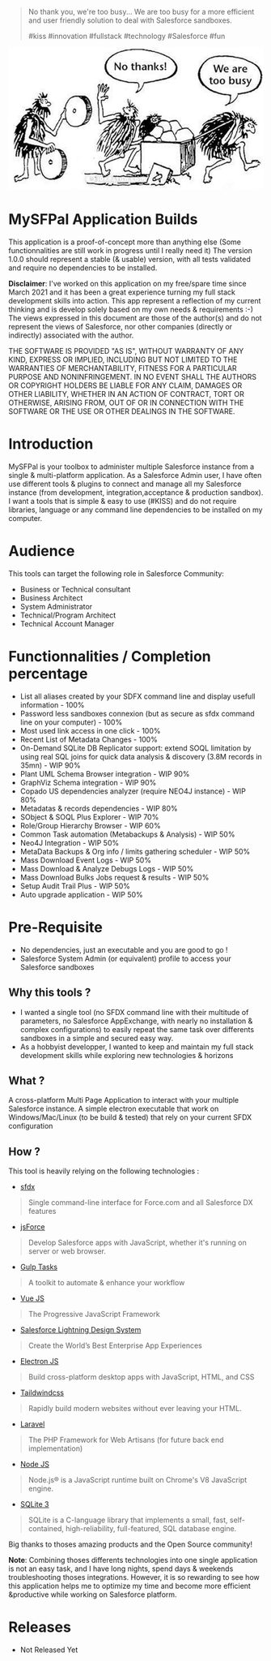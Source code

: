 > No thank you, we're too busy... 
> We are too busy for a more efficient and user friendly solution to deal with Salesforce sandboxes.
> 
> #kiss #innovation #fullstack #technology #Salesforce #fun

![No Thanks, We are too busy ...](https://github.com/mokchend/mysfpal-builds/blob/main/WeAreTooBusy.png)

# MySFPal Application Builds
This application is a proof-of-concept more than anything else (Some functionnalities are still work in progress until I really need it)
The version 1.0.0 should represent a stable (& usable) version, with all tests validated and require no dependencies to be installed.

__Disclaimer__: 
I've worked on this application on my free/spare time since March 2021 and it has been a great experience turning my full stack development skills into action.
This app represent a reflection of my current thinking and is develop solely based on my own needs & requirements :-) 
The views expressed in this document are those of the author(s) and do not represent the views of Salesforce, nor other companies (directly or indirectly) associated with the author.

THE SOFTWARE IS PROVIDED "AS IS", WITHOUT WARRANTY OF ANY KIND, EXPRESS OR
IMPLIED, INCLUDING BUT NOT LIMITED TO THE WARRANTIES OF MERCHANTABILITY,
FITNESS FOR A PARTICULAR PURPOSE AND NONINFRINGEMENT. IN NO EVENT SHALL THE
AUTHORS OR COPYRIGHT HOLDERS BE LIABLE FOR ANY CLAIM, DAMAGES OR OTHER
LIABILITY, WHETHER IN AN ACTION OF CONTRACT, TORT OR OTHERWISE, ARISING FROM,
OUT OF OR IN CONNECTION WITH THE SOFTWARE OR THE USE OR OTHER DEALINGS IN
THE SOFTWARE.

# Introduction
MySFPal is your toolbox to administer multiple Salesforce instance from a single & multi-platform application.
As a Salesforce Admin user, I have often use different tools & plugins to connect and manage  all my Salesforce 
instance (from development, integration,acceptance & production sandbox).
I want a tools that is simple & easy to use (#KISS) and do not require libraries, language or any command line dependencies 
to be installed on my computer. 

# Audience
This tools can target the following role in Salesforce Community:
- Business or Technical consultant
- Business Architect
- System Administrator
- Technical/Program Architect
- Technical Account Manager
 
# Functionnalities / Completion percentage
- List all aliases created by your SDFX command line and display usefull information - 100%
- Password less sandboxes connexion (but as secure as sfdx command line on your computer) - 100%
- Most used link access in one click - 100%
- Recent List of Metadata Changes - 100%
- On-Demand SQLite DB Replicator support: extend SOQL limitation by using real SQL joins for quick data analysis & discovery (3.8M records in 35mn) - WIP 90%
- Plant UML Schema Browser integration - WIP 90%
- GraphViz Schema integration - WIP 90%
- Copado US dependencies analyzer (require NEO4J instance) - WIP 80%
- Metadatas & records dependencies - WIP 80%
- SObject & SOQL Plus Explorer - WIP 70%
- Role/Group Hierarchy Browser - WIP 60%
- Common Task automation (Metabackups & Analysis) - WIP 50%
- Neo4J Integration - WIP 50%
- MetaData Backups & Org info / limits gathering scheduler - WIP 50%
- Mass Download Event Logs - WIP 50%
- Mass Download & Analyze Debugs Logs - WIP 50%
- Mass Download Bulks Jobs request & results - WIP 50%
- Setup Audit Trail Plus - WIP 50%
- Auto upgrade application - WIP 50%

# Pre-Requisite
* No dependencies, just an executable and you are good to go !
* Salesforce System Admin (or equivalent) profile to access your Salesforce sandboxes

## Why this tools ?
* I wanted a single tool (no SFDX command line with their multitude of parameters, no Salesforce AppExchange, with nearly no installation & complex configurations) to easily repeat the same task over differents sandboxes in a simple and secured easy way.
* As a hobbyist developper, I wanted to keep and maintain my full stack development skills while exploring new technologies & horizons
  
## What ?
A cross-platform Multi Page Application to interact with your multiple Salesforce instance.
A simple electron executable that work on Windows/Mac/Linux (to be build & tested) that rely on your current SFDX configuration

## How ?
This tool is heavily relying on the following technologies :
* [sfdx](https://developer.salesforce.com/tools/sfdxcli)
> Single command-line interface for Force.com and all Salesforce DX features
* [jsForce](https://jsforce.github.io/)
> Develop Salesforce apps with JavaScript, whether it's running on server or web browser. 
* [Gulp Tasks](https://gulpjs.com/) 
> A toolkit to automate & enhance your workflow
* [Vue JS](https://vuejs.org/) 
> The Progressive JavaScript Framework
* [Salesforce Lightning Design System](https://www.lightningdesignsystem.com/) 
> Create the World’s Best Enterprise App Experiences
* [Electron JS](https://vuejs.org/)
> Build cross-platform desktop apps with JavaScript, HTML, and CSS
* [Taildwindcss](https://tailwindcss.com/)
> Rapidly build modern websites without ever leaving your HTML.
* [Laravel](https://laravel.com/)
> The PHP Framework for Web Artisans (for future back end implementation)
* [Node JS](https://nodejs.org/en/)
> Node.js® is a JavaScript runtime built on Chrome's V8 JavaScript engine.
* [SQLite 3](https://www.sqlite.org/)
> SQLite is a C-language library that implements a small, fast, self-contained, high-reliability, full-featured, SQL database engine. 

Big thanks to thoses amazing products and the Open Source community!

__Note__: Combining thoses differents technologies into one single application is not an easy task, and I have long nights, spend days & weekends troubleshooting thoses integrations. However, it is so rewarding to see how this application helps me to optimize my time and become more efficient &productive while working on Salesforce platform.
 
# Releases
* Not Released Yet
